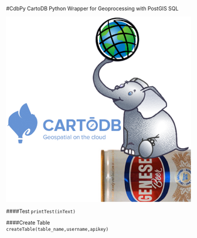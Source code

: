 #CdbPy
CartoDB Python Wrapper for Geoprocessing with PostGIS SQL 

![logo](logo/cartodb-arcpy-wrapper-logo.png)

####Test
`printTest(inText)`
	
####Create Table	
`createTable(table_name,username,apikey)`